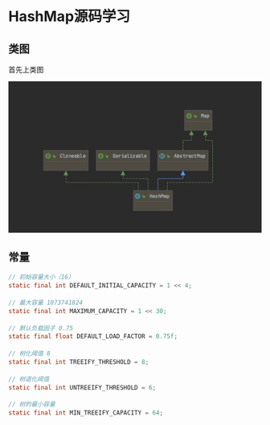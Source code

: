 # HashMap源码学习

## 类图

首先上类图

![HashMap](image/HashMap.jpg)

## 常量

~~~ java
// 初始容量大小（16）
static final int DEFAULT_INITIAL_CAPACITY = 1 << 4; 

// 最大容量 1073741824
static final int MAXIMUM_CAPACITY = 1 << 30;

// 默认负载因子 0.75
static final float DEFAULT_LOAD_FACTOR = 0.75f;

// 树化阈值 8 
static final int TREEIFY_THRESHOLD = 8;

// 树退化阈值
static final int UNTREEIFY_THRESHOLD = 6;

// 树的最小容量
static final int MIN_TREEIFY_CAPACITY = 64;
~~~